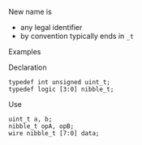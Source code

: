 New name is
  - any legal identifier
  - by convention typically ends in `_t`

Examples

Declaration
```
typedef int unsigned uint_t;
typedef logic [3:0] nibble_t;
```
Use
```
uint_t a, b;
nibble_t opA, opB;
wire nibble_t [7:0] data;
```
